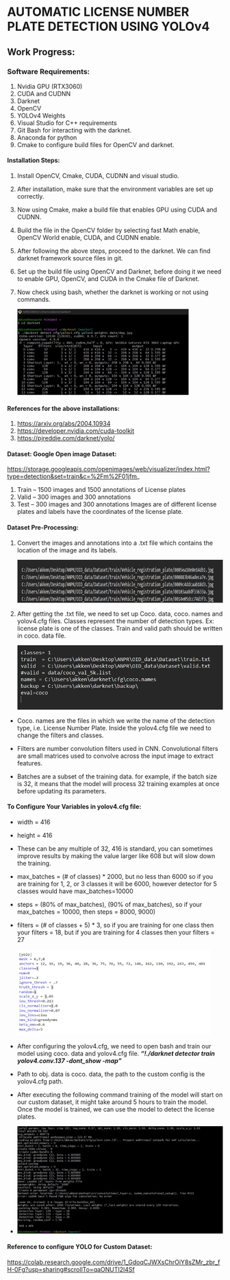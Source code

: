 # AUTOMATIC LICENSE NUMBER PLATE DETECTION USING YOLOv4
## Work Progress:
### Software Requirements:
1.	Nvidia GPU (RTX3060)
2.	CUDA and CUDNN
3.	Darknet
4.	OpenCV 
5.	YOLOv4 Weights
6.	Visual Studio for C++ requirements
7.	Git Bash for interacting with the darknet.
8.	Anaconda for python
9.	Cmake to configure build files for OpenCV and darknet.
#### Installation Steps:
1.	Install OpenCV, Cmake, CUDA, CUDNN and visual studio.
2.	After installation, make sure that the environment variables are set up correctly.
3.	Now using Cmake, make a build file that enables GPU using CUDA and CUDNN.
4.	Build the file in the OpenCV folder by selecting fast Math enable, OpenCV World enable, CUDA, and CUDNN enable.
5.	After following the above steps, proceed to the darknet. We can find darknet framework source files in git. 
6.	Set up the build file using OpenCV and Darknet, before doing it we need to enable GPU, OpenCV, and CUDA in the Cmake file of Darknet.
7.	Now check using bash, whether the darknet is working or not using commands.

    <img src="images/Darknet.jpg" alt="Darknet" style="width:400px;height:200px;">

#### References for the above installations: 
1.	https://arxiv.org/abs/2004.10934 
2.	https://developer.nvidia.com/cuda-toolkit 
3.	https://pjreddie.com/darknet/yolo/
#### Dataset: Google Open image Dataset:
 https://storage.googleapis.com/openimages/web/visualizer/index.html?type=detection&set=train&c=%2Fm%2F01jfm_
1.	Train – 1500 images and 1500 annotations of License plates
2.	Valid – 300 images and 300 annotations
3.	Test – 300 images and 300 annotations
Images are of different license plates and labels have the coordinates of the license plate.

#### Dataset Pre-Processing:
1.	Convert the images and annotations into a .txt file which contains the location of the image and its labels.

    <img src="images/traintxtfile.jpg" alt="traintxt" style="width:600px;height:100px;">

2.	After getting the .txt file, we need to set up Coco. data, coco. names and yolov4.cfg files.
Classes represent the number of detection types.
Ex: license plate is one of the classes.
Train and valid path should be written in coco. data file.

    <img src="images/cocodatafile.jpg" alt="traintxt" style="width:600px;height:150px;">
    
* Coco. names are the files in which we write the name of the detection type, i.e. License Number Plate.
Inside the yolov4.cfg file we need to change the filters and classes.

* Filters are number convolution filters used in CNN. Convolutional filters are small matrices used to convolve across the input image to extract features.
* Batches are a subset of the training data. for example, if the batch size is 32, it means that the model will process 32 training examples at once before updating its parameters.
#### To Configure Your Variables in yolov4.cfg file:
* width = 416
* height = 416
* These can be any multiple of 32, 416 is standard, you can sometimes improve results by making the value larger like 608 but will slow down the training.
* max_batches = (# of classes) * 2000, but no less than 6000 so if you are training for 1, 2, or 3 classes it will be 6000, however detector for 5 classes would have max_batches=10000
* steps = (80% of max_batches), (90% of max_batches), so if your max_batches = 10000, then steps = 8000, 9000)
* filters = (# of classes + 5) * 3, so if you are training for one class then your filters = 18, but if you are training for 4 classes then your filters = 27
  
    <img src="images/yolov4cfgfile.jpg" alt="yolov4cfg" style="width:450px;height:200px;">


* After configuring the yolov4.cfg, we need to open bash and train our model using coco. data and yolov4.cfg file.
***“!./darknet detector train <path to obj.data> <path to custom config> yolov4.conv.137 -dont_show -map”***
* Path to obj. data is coco. data, the path to the custom config is the yolov4.cfg path.
* After executing the following command training of the model will start on our custom dataset, it might take around 5 hours to train the model. Once the model is trained, we can use the model to detect the license plates.
* 
    <img src="images/runcocodata.jpg" alt="runcocodata" style="width:500px;height:250px;">

#### Reference to configure YOLO for Custom Dataset: 
https://colab.research.google.com/drive/1_GdoqCJWXsChrOiY8sZMr_zbr_fH-0Fg?usp=sharing#scrollTo=qaONUTI2l4Sf  
